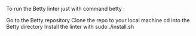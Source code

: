 To run the Betty linter just with command betty <filename>:

Go to the Betty repository
Clone the repo to your local machine
cd into the Betty directory
Install the linter with sudo ./install.sh

